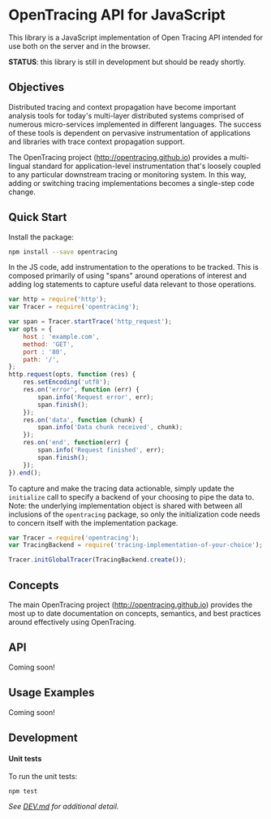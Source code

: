 # OpenTracing API for JavaScript

This library is a JavaScript implementation of Open Tracing API intended for use both on the server and in the browser.

**STATUS**: this library is still in development but should be ready shortly.

## Objectives

Distributed tracing and context propagation have become important analysis tools for today's multi-layer distributed systems comprised of numerous micro-services implemented in different languages.  The success of these tools is dependent on pervasive instrumentation of applications and libraries with trace context propagation support.

The OpenTracing project (http://opentracing.github.io) provides a multi-lingual standard for application-level instrumentation that's loosely coupled to any particular downstream tracing or monitoring system. In this way, adding or switching tracing implementations becomes a single-step code change.

## Quick Start

Install the package:

```bash
npm install --save opentracing
```

In the JS code, add instrumentation to the operations to be tracked. This is composed primarily of using "spans" around operations of interest and adding log statements to capture useful data relevant to those operations.

```js
var http = require('http');
var Tracer = require('opentracing');

var span = Tracer.startTrace('http_request');
var opts = {
    host : 'example.com',
    method: 'GET',
    port : '80',
    path: '/',
};
http.request(opts, function (res) {
    res.setEncoding('utf8');
    res.on('error', function (err) {
        span.info('Request error', err);
        span.finish();
    });
    res.on('data', function (chunk) {
        span.info('Data chunk received', chunk);
    });
    res.on('end', function(err) {
        span.info('Request finished', err);
        span.finish();
    });
}).end();
```

To capture and make the tracing data actionable, simply update the `initialize` call to specify a backend of your choosing to pipe the data to.  Note: the underlying implementation object is shared with between all inclusions of the `opentracing` package, so only the initialization code needs to concern itself with the implementation package.

```js
var Tracer = require('opentracing');
var TracingBackend = require('tracing-implementation-of-your-choice');

Tracer.initGlobalTracer(TracingBackend.create());
```

## Concepts

The main OpenTracing project (http://opentracing.github.io) provides the most up to date documentation on concepts, semantics, and best practices around effectively using OpenTracing.

## API

Coming soon!

## Usage Examples

Coming soon!

## Development

#### Unit tests

To run the unit tests:

```
npm test
```

*See [DEV.md](DEV.md) for additional detail.*
